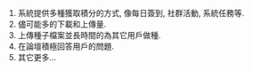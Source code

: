 1. 系統提供多種獲取積分的方式, 像每日簽到, 社群活動, 系統任務等.
1. 儘可能多的下載和上傳量.
1. 上傳種子檔案並長時間的為其它用戶做種.
1. 在論壇積極回答用戶的問題.
1. 其它更多...
